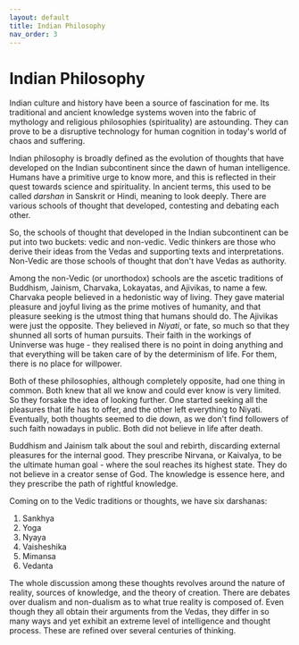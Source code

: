 ```yaml
---
layout: default
title: Indian Philosophy
nav_order: 3
---
```



# Indian Philosophy


Indian culture and history have been a source of fascination for me. Its traditional and ancient knowledge systems woven into the fabric of mythology and religious philosophies (spirituality) are astounding. They can prove to be a disruptive technology for human cognition in today's world of chaos and suffering.



Indian philosophy is broadly defined as the evolution of thoughts that have developed on the Indian subcontinent since the dawn of human intelligence. Humans have a primitive urge to know more, and this is reflected in their quest towards science and spirituality. In ancient terms, this used to be called *darshan* in Sanskrit or Hindi, meaning to look deeply. There are various schools of thought that developed, contesting and debating each other.


So, the schools of thought that developed in the Indian subcontinent can be put into two buckets: vedic and non-vedic. Vedic thinkers are those who derive their ideas from the Vedas and supporting texts and interpretations. Non-Vedic are those schools of thought that don't have Vedas as authority.



Among the non-Vedic (or unorthodox) schools are the ascetic traditions of Buddhism, Jainism, Charvaka, Lokayatas, and Ajivikas, to name a few.
Charvaka people believed in a hedonistic way of living. They gave material pleasure and joyful living as the prime motives of humanity, and that pleasure seeking is the utmost thing that humans should do. The Ajivikas were just the opposite. They believed in *Niyati*, or fate, so much so that they shunned all sorts of human pursuits. Their faith in the workings of Uninverse was huge - they realised there is no point in doing anything and that everything will be taken care of by the determinism of life. For them, there is no place for willpower.


Both of these philosophies, although completely opposite, had one thing in common. Both knew that all we know and could ever know is very limited. So they forsake the idea of looking further. One started seeking all the pleasures that life has to offer, and the other left everything to Niyati. Eventually, both thoughts seemed to die down, as we don't find followers of such faith nowadays in public. Both did not believe in life after death.


Buddhism and Jainism talk about the soul and rebirth, discarding external pleasures for the internal good. They prescribe Nirvana, or Kaivalya, to be the ultimate human goal - where the soul reaches its highest state. They do not believe in a creator sense of God. The knowledge is essence here, and they prescribe the path of rightful knowledge.



Coming on to the Vedic traditions or thoughts, we have six darshanas:
1. Sankhya
2. Yoga
3. Nyaya
4. Vaisheshika
5. Mimansa
6. Vedanta


The whole discussion among these thoughts revolves around the nature of reality, sources of knowledge, and the theory of creation. There are debates over dualism and non-dualism as to what true reality is composed of. Even though they all obtain their arguments from the Vedas, they differ in so many ways and yet exhibit an extreme level of intelligence and thought process. These are refined over several centuries of thinking.